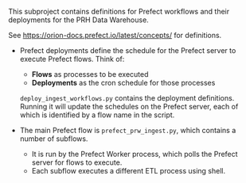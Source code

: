 This subproject contains definitions for Prefect workflows and their deployments for the PRH Data Warehouse.

See https://orion-docs.prefect.io/latest/concepts/ for definitions.

- Prefect deployments define the schedule for the Prefect server to execute Prefect flows. Think of:

  - **Flows** as processes to be executed
  - **Deployments** as the cron schedule for those processes

  `deploy_ingest_workflows.py` contains the deployment definitions. Running it will update the schedules on the Prefect server, each of which is identified by a flow name in the script.

- The main Prefect flow is `prefect_prw_ingest.py`, which contains a number of subflows.
  - It is run by the Prefect Worker process, which polls the Prefect server for flows to execute.
  - Each subflow executes a different ETL process using shell.
